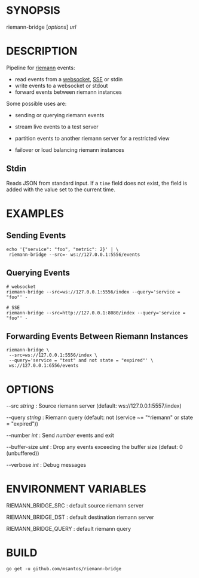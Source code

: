 # SYNOPSIS

riemann-bridge [*options*] *url*

# DESCRIPTION

Pipeline for [riemann](https://riemann.io/) events:

* read events from a [websocket](https://github.com/gorilla/websocket),
  [SSE](https://github.com/donovanhide/eventsource) or stdin
* write events to a websocket or stdout
* forward events between riemann instances

Some possible uses are:

* sending or querying riemann events

* stream live events to a test server

* partition events to another riemann server for a restricted view

* failover or load balancing riemann instances

## Stdin

Reads JSON from standard input. If a `time` field does not exist, the
field is added with the value set to the current time.

# EXAMPLES

## Sending Events

~~~
echo '{"service": "foo", "metric": 2}' | \
 riemann-bridge --src=- ws://127.0.0.1:5556/events
~~~

## Querying Events

~~~
# websocket
riemann-bridge --src=ws://127.0.0.1:5556/index --query='service = "foo"' -

# SSE
riemann-bridge --src=http://127.0.0.1:8080/index --query='service = "foo"' -
~~~

## Forwarding Events Between Riemann Instances

~~~
riemann-bridge \
 --src=ws://127.0.0.1:5556/index \
 --query='service = "test" and not state = "expired"' \
 ws://127.0.0.1:6556/events
~~~

# OPTIONS

--src *string*
: Source riemann server (default: ws://127.0.0.1:5557/index)

--query *string*
: Riemann query (default: not (service ~= "^riemann" or state = "expired"))

--number *int*
: Send *number* events and exit

--buffer-size *uint*
: Drop any events exceeding the buffer size (defaut: 0 (unbuffered))

--verbose *int*
: Debug messages

# ENVIRONMENT VARIABLES

RIEMANN_BRIDGE_SRC
: default source riemann server

RIEMANN_BRIDGE_DST
: default destination riemann server

RIEMANN_BRIDGE_QUERY
: default riemann query

# BUILD

    go get -u github.com/msantos/riemann-bridge
